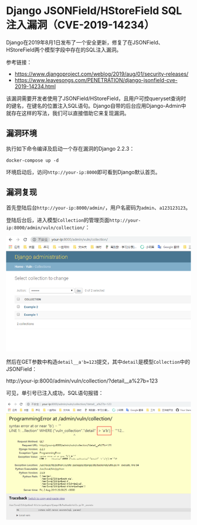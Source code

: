 # Django JSONField/HStoreField SQL注入漏洞（CVE-2019-14234）

Django在2019年8月1日发布了一个安全更新，修复了在JSONField、HStoreField两个模型字段中存在的SQL注入漏洞。

参考链接：

- https://www.djangoproject.com/weblog/2019/aug/01/security-releases/
- https://www.leavesongs.com/PENETRATION/django-jsonfield-cve-2019-14234.html

该漏洞需要开发者使用了JSONField/HStoreField，且用户可控queryset查询时的键名，在键名的位置注入SQL语句。Django自带的后台应用Django-Admin中就存在这样的写法，我们可以直接借助它来复现漏洞。

## 漏洞环境

执行如下命令编译及启动一个存在漏洞的Django 2.2.3：

```
docker-compose up -d
```

环境启动后，访问`http://your-ip:8000`即可看到Django默认首页。

## 漏洞复现

首先登陆后台`http://your-ip:8000/admin/`，用户名密码为`admin`、`a123123123`。

登陆后台后，进入模型`Collection`的管理页面`http://your-ip:8000/admin/vuln/collection/`：

![](1.png)

然后在GET参数中构造`detail__a'b=123`提交，其中`detail`是模型`Collection`中的JSONField：

http://your-ip:8000/admin/vuln/collection/?detail__a%27b=123

可见，单引号已注入成功，SQL语句报错：

![](2.png)
